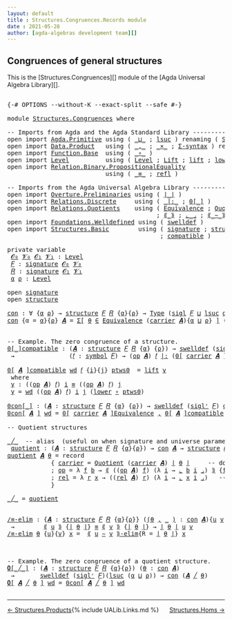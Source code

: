 ```yaml
---
layout: default
title : Structures.Congruences.Records module
date : 2021-05-28
author: [agda-algebras development team][]
---
```



## <a id="congruences-of-general-structures">Congruences of general structures</a>

This is the [Structures.Congruences][] module of the [Agda Universal Algebra Library][].

<pre class="Agda">

<a id="322" class="Symbol">{-#</a> <a id="326" class="Keyword">OPTIONS</a> <a id="334" class="Pragma">--without-K</a> <a id="346" class="Pragma">--exact-split</a> <a id="360" class="Pragma">--safe</a> <a id="367" class="Symbol">#-}</a>

<a id="372" class="Keyword">module</a> <a id="379" href="Structures.Congruences.html" class="Module">Structures.Congruences</a> <a id="402" class="Keyword">where</a>

<a id="409" class="Comment">-- Imports from Agda and the Agda Standard Library --------------------------------------</a>
<a id="499" class="Keyword">open</a> <a id="504" class="Keyword">import</a> <a id="511" href="Agda.Primitive.html" class="Module">Agda.Primitive</a> <a id="526" class="Keyword">using</a> <a id="532" class="Symbol">(</a> <a id="534" href="Agda.Primitive.html#810" class="Primitive Operator">_⊔_</a> <a id="538" class="Symbol">;</a> <a id="540" href="Agda.Primitive.html#780" class="Primitive">lsuc</a> <a id="545" class="Symbol">)</a> <a id="547" class="Keyword">renaming</a> <a id="556" class="Symbol">(</a> <a id="558" href="Agda.Primitive.html#326" class="Primitive">Set</a>  <a id="563" class="Symbol">to</a> <a id="566" class="Primitive">Type</a> <a id="571" class="Symbol">)</a>
<a id="573" class="Keyword">open</a> <a id="578" class="Keyword">import</a> <a id="585" href="Data.Product.html" class="Module">Data.Product</a>   <a id="600" class="Keyword">using</a> <a id="606" class="Symbol">(</a> <a id="608" href="Agda.Builtin.Sigma.html#236" class="InductiveConstructor Operator">_,_</a> <a id="612" class="Symbol">;</a> <a id="614" href="Data.Product.html#1167" class="Function Operator">_×_</a> <a id="618" class="Symbol">;</a> <a id="620" href="Data.Product.html#916" class="Function">Σ-syntax</a> <a id="629" class="Symbol">)</a> <a id="631" class="Keyword">renaming</a> <a id="640" class="Symbol">(</a> <a id="642" href="Agda.Builtin.Sigma.html#252" class="Field">proj₁</a> <a id="648" class="Symbol">to</a> <a id="651" class="Field">fst</a> <a id="655" class="Symbol">)</a>
<a id="657" class="Keyword">open</a> <a id="662" class="Keyword">import</a> <a id="669" href="Function.Base.html" class="Module">Function.Base</a>  <a id="684" class="Keyword">using</a> <a id="690" class="Symbol">(</a> <a id="692" href="Function.Base.html#1031" class="Function Operator">_∘_</a> <a id="696" class="Symbol">)</a>
<a id="698" class="Keyword">open</a> <a id="703" class="Keyword">import</a> <a id="710" href="Level.html" class="Module">Level</a>          <a id="725" class="Keyword">using</a> <a id="731" class="Symbol">(</a> <a id="733" href="Agda.Primitive.html#597" class="Postulate">Level</a> <a id="739" class="Symbol">;</a> <a id="741" href="Level.html#400" class="Record">Lift</a> <a id="746" class="Symbol">;</a> <a id="748" href="Level.html#457" class="InductiveConstructor">lift</a> <a id="753" class="Symbol">;</a> <a id="755" href="Level.html#470" class="Field">lower</a> <a id="761" class="Symbol">)</a>
<a id="763" class="Keyword">open</a> <a id="768" class="Keyword">import</a> <a id="775" href="Relation.Binary.PropositionalEquality.html" class="Module">Relation.Binary.PropositionalEquality</a>
                           <a id="840" class="Keyword">using</a> <a id="846" class="Symbol">(</a> <a id="848" href="Agda.Builtin.Equality.html#151" class="Datatype Operator">_≡_</a> <a id="852" class="Symbol">;</a> <a id="854" href="Agda.Builtin.Equality.html#208" class="InductiveConstructor">refl</a> <a id="859" class="Symbol">)</a>

<a id="862" class="Comment">-- Imports from the Agda Universal Algebra Library --------------------------------------</a>
<a id="952" class="Keyword">open</a> <a id="957" class="Keyword">import</a> <a id="964" href="Overture.Preliminaries.html" class="Module">Overture.Preliminaries</a> <a id="987" class="Keyword">using</a> <a id="993" class="Symbol">(</a> <a id="995" href="Overture.Preliminaries.html#4524" class="Function Operator">∣_∣</a> <a id="999" class="Symbol">)</a>
<a id="1001" class="Keyword">open</a> <a id="1006" class="Keyword">import</a> <a id="1013" href="Relations.Discrete.html" class="Module">Relations.Discrete</a>     <a id="1036" class="Keyword">using</a> <a id="1042" class="Symbol">(</a> <a id="1044" href="Relations.Discrete.html#6528" class="Function Operator">_|:_</a> <a id="1049" class="Symbol">;</a> <a id="1051" href="Relations.Discrete.html#4183" class="Function Operator">0[_]</a> <a id="1056" class="Symbol">)</a>
<a id="1058" class="Keyword">open</a> <a id="1063" class="Keyword">import</a> <a id="1070" href="Relations.Quotients.html" class="Module">Relations.Quotients</a>    <a id="1093" class="Keyword">using</a> <a id="1099" class="Symbol">(</a> <a id="1101" href="Relations.Quotients.html#1798" class="Function">Equivalence</a> <a id="1113" class="Symbol">;</a> <a id="1115" href="Relations.Quotients.html#5021" class="Function">Quotient</a> <a id="1124" class="Symbol">;</a> <a id="1126" href="Relations.Quotients.html#7088" class="Function Operator">0[_]Equivalence</a>
                                         <a id="1183" class="Symbol">;</a> <a id="1185" href="Relations.Quotients.html#5374" class="Function Operator">⟪_⟫</a> <a id="1189" class="Symbol">;</a> <a id="1191" href="Relations.Quotients.html#5567" class="Function Operator">⌞_⌟</a> <a id="1195" class="Symbol">;</a> <a id="1197" href="Relations.Quotients.html#7214" class="Function Operator">⟪_∼_⟫-elim</a> <a id="1208" class="Symbol">;</a> <a id="1210" href="Relations.Quotients.html#5146" class="Function Operator">_/_</a> <a id="1214" class="Symbol">)</a>
<a id="1216" class="Keyword">open</a> <a id="1221" class="Keyword">import</a> <a id="1228" href="Foundations.Welldefined.html" class="Module">Foundations.Welldefined</a> <a id="1252" class="Keyword">using</a> <a id="1258" class="Symbol">(</a> <a id="1260" href="Foundations.Welldefined.html#2648" class="Function">swelldef</a> <a id="1269" class="Symbol">)</a>
<a id="1271" class="Keyword">open</a> <a id="1276" class="Keyword">import</a> <a id="1283" href="Structures.Basic.html" class="Module">Structures.Basic</a>        <a id="1307" class="Keyword">using</a> <a id="1313" class="Symbol">(</a> <a id="1315" href="Structures.Basic.html#1231" class="Record">signature</a> <a id="1325" class="Symbol">;</a> <a id="1327" href="Structures.Basic.html#1565" class="Record">structure</a> <a id="1337" class="Symbol">;</a> <a id="1339" href="Structures.Basic.html#1467" class="Function">sigl</a> <a id="1344" class="Symbol">;</a> <a id="1346" href="Structures.Basic.html#1401" class="Function">siglʳ</a>
                                          <a id="1394" class="Symbol">;</a> <a id="1396" href="Structures.Basic.html#2301" class="Function">compatible</a> <a id="1407" class="Symbol">)</a>

<a id="1410" class="Keyword">private</a> <a id="1418" class="Keyword">variable</a>
 <a id="1428" href="Structures.Congruences.html#1428" class="Generalizable">𝓞₀</a> <a id="1431" href="Structures.Congruences.html#1431" class="Generalizable">𝓥₀</a> <a id="1434" href="Structures.Congruences.html#1434" class="Generalizable">𝓞₁</a> <a id="1437" href="Structures.Congruences.html#1437" class="Generalizable">𝓥₁</a> <a id="1440" class="Symbol">:</a> <a id="1442" href="Agda.Primitive.html#597" class="Postulate">Level</a>
 <a id="1449" href="Structures.Congruences.html#1449" class="Generalizable">𝐹</a> <a id="1451" class="Symbol">:</a> <a id="1453" href="Structures.Basic.html#1231" class="Record">signature</a> <a id="1463" href="Structures.Congruences.html#1428" class="Generalizable">𝓞₀</a> <a id="1466" href="Structures.Congruences.html#1431" class="Generalizable">𝓥₀</a>
 <a id="1470" href="Structures.Congruences.html#1470" class="Generalizable">𝑅</a> <a id="1472" class="Symbol">:</a> <a id="1474" href="Structures.Basic.html#1231" class="Record">signature</a> <a id="1484" href="Structures.Congruences.html#1434" class="Generalizable">𝓞₁</a> <a id="1487" href="Structures.Congruences.html#1437" class="Generalizable">𝓥₁</a>
 <a id="1491" href="Structures.Congruences.html#1491" class="Generalizable">α</a> <a id="1493" href="Structures.Congruences.html#1493" class="Generalizable">ρ</a> <a id="1495" class="Symbol">:</a> <a id="1497" href="Agda.Primitive.html#597" class="Postulate">Level</a>

<a id="1504" class="Keyword">open</a> <a id="1509" href="Structures.Basic.html#1231" class="Module">signature</a>
<a id="1519" class="Keyword">open</a> <a id="1524" href="Structures.Basic.html#1565" class="Module">structure</a>

<a id="con"></a><a id="1535" href="Structures.Congruences.html#1535" class="Function">con</a> <a id="1539" class="Symbol">:</a> <a id="1541" class="Symbol">∀</a> <a id="1543" class="Symbol">{</a><a id="1544" href="Structures.Congruences.html#1544" class="Bound">α</a> <a id="1546" href="Structures.Congruences.html#1546" class="Bound">ρ</a><a id="1547" class="Symbol">}</a> <a id="1549" class="Symbol">→</a> <a id="1551" href="Structures.Basic.html#1565" class="Record">structure</a> <a id="1561" href="Structures.Congruences.html#1449" class="Generalizable">𝐹</a> <a id="1563" href="Structures.Congruences.html#1470" class="Generalizable">𝑅</a> <a id="1565" class="Symbol">{</a><a id="1566" href="Structures.Congruences.html#1544" class="Bound">α</a><a id="1567" class="Symbol">}{</a><a id="1569" href="Structures.Congruences.html#1546" class="Bound">ρ</a><a id="1570" class="Symbol">}</a> <a id="1572" class="Symbol">→</a> <a id="1574" href="Structures.Congruences.html#566" class="Primitive">Type</a> <a id="1579" class="Symbol">(</a><a id="1580" href="Structures.Basic.html#1467" class="Function">sigl</a> <a id="1585" href="Structures.Congruences.html#1449" class="Generalizable">𝐹</a> <a id="1587" href="Agda.Primitive.html#810" class="Primitive Operator">⊔</a> <a id="1589" href="Agda.Primitive.html#780" class="Primitive">lsuc</a> <a id="1594" href="Structures.Congruences.html#1544" class="Bound">α</a> <a id="1596" href="Agda.Primitive.html#810" class="Primitive Operator">⊔</a> <a id="1598" href="Agda.Primitive.html#780" class="Primitive">lsuc</a> <a id="1603" href="Structures.Congruences.html#1546" class="Bound">ρ</a><a id="1604" class="Symbol">)</a>
<a id="1606" href="Structures.Congruences.html#1535" class="Function">con</a> <a id="1610" class="Symbol">{</a><a id="1611" class="Argument">α</a> <a id="1613" class="Symbol">=</a> <a id="1615" href="Structures.Congruences.html#1615" class="Bound">α</a><a id="1616" class="Symbol">}{</a><a id="1618" href="Structures.Congruences.html#1618" class="Bound">ρ</a><a id="1619" class="Symbol">}</a> <a id="1621" href="Structures.Congruences.html#1621" class="Bound">𝑨</a> <a id="1623" class="Symbol">=</a> <a id="1625" href="Data.Product.html#916" class="Function">Σ[</a> <a id="1628" href="Structures.Congruences.html#1628" class="Bound">θ</a> <a id="1630" href="Data.Product.html#916" class="Function">∈</a> <a id="1632" href="Relations.Quotients.html#1798" class="Function">Equivalence</a> <a id="1644" class="Symbol">(</a><a id="1645" href="Structures.Basic.html#1717" class="Field">carrier</a> <a id="1653" href="Structures.Congruences.html#1621" class="Bound">𝑨</a><a id="1654" class="Symbol">){</a><a id="1656" href="Structures.Congruences.html#1615" class="Bound">α</a> <a id="1658" href="Agda.Primitive.html#810" class="Primitive Operator">⊔</a> <a id="1660" href="Structures.Congruences.html#1618" class="Bound">ρ</a><a id="1661" class="Symbol">}</a> <a id="1663" href="Data.Product.html#916" class="Function">]</a> <a id="1665" class="Symbol">(</a><a id="1666" href="Structures.Basic.html#2301" class="Function">compatible</a> <a id="1677" href="Structures.Congruences.html#1621" class="Bound">𝑨</a> <a id="1679" href="Overture.Preliminaries.html#4524" class="Function Operator">∣</a> <a id="1681" href="Structures.Congruences.html#1628" class="Bound">θ</a> <a id="1683" href="Overture.Preliminaries.html#4524" class="Function Operator">∣</a><a id="1684" class="Symbol">)</a>


<a id="1688" class="Comment">-- Example. The zero congruence of a structure.</a>
<a id="0[_]compatible"></a><a id="1736" href="Structures.Congruences.html#1736" class="Function Operator">0[_]compatible</a> <a id="1751" class="Symbol">:</a> <a id="1753" class="Symbol">(</a><a id="1754" href="Structures.Congruences.html#1754" class="Bound">𝑨</a> <a id="1756" class="Symbol">:</a> <a id="1758" href="Structures.Basic.html#1565" class="Record">structure</a> <a id="1768" href="Structures.Congruences.html#1449" class="Generalizable">𝐹</a> <a id="1770" href="Structures.Congruences.html#1470" class="Generalizable">𝑅</a> <a id="1772" class="Symbol">{</a><a id="1773" href="Structures.Congruences.html#1491" class="Generalizable">α</a><a id="1774" class="Symbol">}</a> <a id="1776" class="Symbol">{</a><a id="1777" href="Structures.Congruences.html#1493" class="Generalizable">ρ</a><a id="1778" class="Symbol">})</a> <a id="1781" class="Symbol">→</a> <a id="1783" href="Foundations.Welldefined.html#2648" class="Function">swelldef</a> <a id="1792" class="Symbol">(</a><a id="1793" href="Structures.Basic.html#1401" class="Function">siglʳ</a> <a id="1799" href="Structures.Congruences.html#1449" class="Generalizable">𝐹</a><a id="1800" class="Symbol">)</a> <a id="1802" href="Structures.Congruences.html#1491" class="Generalizable">α</a>
 <a id="1805" class="Symbol">→</a>               <a id="1821" class="Symbol">(</a><a id="1822" href="Structures.Congruences.html#1822" class="Bound">𝑓</a> <a id="1824" class="Symbol">:</a> <a id="1826" href="Structures.Basic.html#1292" class="Field">symbol</a> <a id="1833" href="Structures.Congruences.html#1449" class="Generalizable">𝐹</a><a id="1834" class="Symbol">)</a> <a id="1836" class="Symbol">→</a> <a id="1838" class="Symbol">(</a><a id="1839" href="Structures.Basic.html#1736" class="Field">op</a> <a id="1842" href="Structures.Congruences.html#1754" class="Bound">𝑨</a><a id="1843" class="Symbol">)</a> <a id="1845" href="Structures.Congruences.html#1822" class="Bound">𝑓</a> <a id="1847" href="Relations.Discrete.html#6528" class="Function Operator">|:</a> <a id="1850" class="Symbol">(</a><a id="1851" href="Relations.Discrete.html#4183" class="Function Operator">0[</a> <a id="1854" href="Structures.Basic.html#1717" class="Field">carrier</a> <a id="1862" href="Structures.Congruences.html#1754" class="Bound">𝑨</a> <a id="1864" href="Relations.Discrete.html#4183" class="Function Operator">]</a> <a id="1866" class="Symbol">{</a><a id="1867" href="Structures.Congruences.html#1493" class="Generalizable">ρ</a><a id="1868" class="Symbol">})</a>

<a id="1872" href="Structures.Congruences.html#1736" class="Function Operator">0[</a> <a id="1875" href="Structures.Congruences.html#1875" class="Bound">𝑨</a> <a id="1877" href="Structures.Congruences.html#1736" class="Function Operator">]compatible</a> <a id="1889" href="Structures.Congruences.html#1889" class="Bound">wd</a> <a id="1892" href="Structures.Congruences.html#1892" class="Bound">𝑓</a> <a id="1894" class="Symbol">{</a><a id="1895" href="Structures.Congruences.html#1895" class="Bound">i</a><a id="1896" class="Symbol">}{</a><a id="1898" href="Structures.Congruences.html#1898" class="Bound">j</a><a id="1899" class="Symbol">}</a> <a id="1901" href="Structures.Congruences.html#1901" class="Bound">ptws0</a>  <a id="1908" class="Symbol">=</a> <a id="1910" href="Level.html#457" class="InductiveConstructor">lift</a> <a id="1915" href="Structures.Congruences.html#1925" class="Function">γ</a>
 <a id="1918" class="Keyword">where</a>
 <a id="1925" href="Structures.Congruences.html#1925" class="Function">γ</a> <a id="1927" class="Symbol">:</a> <a id="1929" class="Symbol">((</a><a id="1931" href="Structures.Basic.html#1736" class="Field">op</a> <a id="1934" href="Structures.Congruences.html#1875" class="Bound">𝑨</a><a id="1935" class="Symbol">)</a> <a id="1937" href="Structures.Congruences.html#1892" class="Bound">𝑓</a><a id="1938" class="Symbol">)</a> <a id="1940" href="Structures.Congruences.html#1895" class="Bound">i</a> <a id="1942" href="Agda.Builtin.Equality.html#151" class="Datatype Operator">≡</a> <a id="1944" class="Symbol">((</a><a id="1946" href="Structures.Basic.html#1736" class="Field">op</a> <a id="1949" href="Structures.Congruences.html#1875" class="Bound">𝑨</a><a id="1950" class="Symbol">)</a> <a id="1952" href="Structures.Congruences.html#1892" class="Bound">𝑓</a><a id="1953" class="Symbol">)</a> <a id="1955" href="Structures.Congruences.html#1898" class="Bound">j</a>
 <a id="1958" href="Structures.Congruences.html#1925" class="Function">γ</a> <a id="1960" class="Symbol">=</a> <a id="1962" href="Structures.Congruences.html#1889" class="Bound">wd</a> <a id="1965" class="Symbol">((</a><a id="1967" href="Structures.Basic.html#1736" class="Field">op</a> <a id="1970" href="Structures.Congruences.html#1875" class="Bound">𝑨</a><a id="1971" class="Symbol">)</a> <a id="1973" href="Structures.Congruences.html#1892" class="Bound">𝑓</a><a id="1974" class="Symbol">)</a> <a id="1976" href="Structures.Congruences.html#1895" class="Bound">i</a> <a id="1978" href="Structures.Congruences.html#1898" class="Bound">j</a> <a id="1980" class="Symbol">(</a><a id="1981" href="Level.html#470" class="Field">lower</a> <a id="1987" href="Function.Base.html#1031" class="Function Operator">∘</a> <a id="1989" href="Structures.Congruences.html#1901" class="Bound">ptws0</a><a id="1994" class="Symbol">)</a>

<a id="0con[_]"></a><a id="1997" href="Structures.Congruences.html#1997" class="Function Operator">0con[_]</a> <a id="2005" class="Symbol">:</a> <a id="2007" class="Symbol">(</a><a id="2008" href="Structures.Congruences.html#2008" class="Bound">𝑨</a> <a id="2010" class="Symbol">:</a> <a id="2012" href="Structures.Basic.html#1565" class="Record">structure</a> <a id="2022" href="Structures.Congruences.html#1449" class="Generalizable">𝐹</a> <a id="2024" href="Structures.Congruences.html#1470" class="Generalizable">𝑅</a> <a id="2026" class="Symbol">{</a><a id="2027" href="Structures.Congruences.html#1491" class="Generalizable">α</a><a id="2028" class="Symbol">}</a> <a id="2030" class="Symbol">{</a><a id="2031" href="Structures.Congruences.html#1493" class="Generalizable">ρ</a><a id="2032" class="Symbol">})</a> <a id="2035" class="Symbol">→</a> <a id="2037" href="Foundations.Welldefined.html#2648" class="Function">swelldef</a> <a id="2046" class="Symbol">(</a><a id="2047" href="Structures.Basic.html#1401" class="Function">siglʳ</a> <a id="2053" href="Structures.Congruences.html#1449" class="Generalizable">𝐹</a><a id="2054" class="Symbol">)</a> <a id="2056" href="Structures.Congruences.html#1491" class="Generalizable">α</a> <a id="2058" class="Symbol">→</a> <a id="2060" href="Structures.Congruences.html#1535" class="Function">con</a> <a id="2064" href="Structures.Congruences.html#2008" class="Bound">𝑨</a>
<a id="2066" href="Structures.Congruences.html#1997" class="Function Operator">0con[</a> <a id="2072" href="Structures.Congruences.html#2072" class="Bound">𝑨</a> <a id="2074" href="Structures.Congruences.html#1997" class="Function Operator">]</a> <a id="2076" href="Structures.Congruences.html#2076" class="Bound">wd</a> <a id="2079" class="Symbol">=</a> <a id="2081" href="Relations.Quotients.html#7088" class="Function Operator">0[</a> <a id="2084" href="Structures.Basic.html#1717" class="Field">carrier</a> <a id="2092" href="Structures.Congruences.html#2072" class="Bound">𝑨</a> <a id="2094" href="Relations.Quotients.html#7088" class="Function Operator">]Equivalence</a> <a id="2107" href="Agda.Builtin.Sigma.html#236" class="InductiveConstructor Operator">,</a> <a id="2109" href="Structures.Congruences.html#1736" class="Function Operator">0[</a> <a id="2112" href="Structures.Congruences.html#2072" class="Bound">𝑨</a> <a id="2114" href="Structures.Congruences.html#1736" class="Function Operator">]compatible</a> <a id="2126" href="Structures.Congruences.html#2076" class="Bound">wd</a>

<a id="2130" class="Comment">-- Quotient structures</a>

<a id="_╱_"></a><a id="2154" href="Structures.Congruences.html#2154" class="Function Operator">_╱_</a>  <a id="2159" class="Comment">-- alias  (useful on when signature and universe parameters can be inferred)</a>
 <a id="quotient"></a><a id="2237" href="Structures.Congruences.html#2237" class="Function">quotient</a> <a id="2246" class="Symbol">:</a> <a id="2248" class="Symbol">(</a><a id="2249" href="Structures.Congruences.html#2249" class="Bound">𝑨</a> <a id="2251" class="Symbol">:</a> <a id="2253" href="Structures.Basic.html#1565" class="Record">structure</a> <a id="2263" href="Structures.Congruences.html#1449" class="Generalizable">𝐹</a> <a id="2265" href="Structures.Congruences.html#1470" class="Generalizable">𝑅</a> <a id="2267" class="Symbol">{</a><a id="2268" href="Structures.Congruences.html#1491" class="Generalizable">α</a><a id="2269" class="Symbol">}{</a><a id="2271" href="Structures.Congruences.html#1493" class="Generalizable">ρ</a><a id="2272" class="Symbol">})</a> <a id="2275" class="Symbol">→</a> <a id="2277" href="Structures.Congruences.html#1535" class="Function">con</a> <a id="2281" href="Structures.Congruences.html#2249" class="Bound">𝑨</a> <a id="2283" class="Symbol">→</a> <a id="2285" href="Structures.Basic.html#1565" class="Record">structure</a> <a id="2295" href="Structures.Congruences.html#1449" class="Generalizable">𝐹</a> <a id="2297" href="Structures.Congruences.html#1470" class="Generalizable">𝑅</a>
<a id="2299" href="Structures.Congruences.html#2237" class="Function">quotient</a> <a id="2308" href="Structures.Congruences.html#2308" class="Bound">𝑨</a> <a id="2310" href="Structures.Congruences.html#2310" class="Bound">θ</a> <a id="2312" class="Symbol">=</a> <a id="2314" class="Keyword">record</a>
            <a id="2333" class="Symbol">{</a> <a id="2335" href="Structures.Basic.html#1717" class="Field">carrier</a> <a id="2343" class="Symbol">=</a> <a id="2345" href="Relations.Quotients.html#5021" class="Function">Quotient</a> <a id="2354" class="Symbol">(</a><a id="2355" href="Structures.Basic.html#1717" class="Field">carrier</a> <a id="2363" href="Structures.Congruences.html#2308" class="Bound">𝑨</a><a id="2364" class="Symbol">)</a> <a id="2366" href="Overture.Preliminaries.html#4524" class="Function Operator">∣</a> <a id="2368" href="Structures.Congruences.html#2310" class="Bound">θ</a> <a id="2370" href="Overture.Preliminaries.html#4524" class="Function Operator">∣</a>     <a id="2376" class="Comment">-- domain of quotient structure</a>
            <a id="2420" class="Symbol">;</a> <a id="2422" href="Structures.Basic.html#1736" class="Field">op</a> <a id="2425" class="Symbol">=</a> <a id="2427" class="Symbol">λ</a> <a id="2429" href="Structures.Congruences.html#2429" class="Bound">f</a> <a id="2431" href="Structures.Congruences.html#2431" class="Bound">b</a> <a id="2433" class="Symbol">→</a> <a id="2435" href="Relations.Quotients.html#5374" class="Function Operator">⟪</a> <a id="2437" class="Symbol">((</a><a id="2439" href="Structures.Basic.html#1736" class="Field">op</a> <a id="2442" href="Structures.Congruences.html#2308" class="Bound">𝑨</a><a id="2443" class="Symbol">)</a> <a id="2445" href="Structures.Congruences.html#2429" class="Bound">f</a><a id="2446" class="Symbol">)</a> <a id="2448" class="Symbol">(λ</a> <a id="2451" href="Structures.Congruences.html#2451" class="Bound">i</a> <a id="2453" class="Symbol">→</a> <a id="2455" href="Relations.Quotients.html#5567" class="Function Operator">⌞</a> <a id="2457" href="Structures.Congruences.html#2431" class="Bound">b</a> <a id="2459" href="Structures.Congruences.html#2451" class="Bound">i</a> <a id="2461" href="Relations.Quotients.html#5567" class="Function Operator">⌟</a><a id="2462" class="Symbol">)</a> <a id="2464" href="Relations.Quotients.html#5374" class="Function Operator">⟫</a> <a id="2466" class="Symbol">{</a><a id="2467" href="Structures.Congruences.html#651" class="Field">fst</a> <a id="2471" href="Overture.Preliminaries.html#4524" class="Function Operator">∣</a> <a id="2473" href="Structures.Congruences.html#2310" class="Bound">θ</a> <a id="2475" href="Overture.Preliminaries.html#4524" class="Function Operator">∣</a><a id="2476" class="Symbol">}</a> <a id="2478" class="Comment">-- interp of operations</a>
            <a id="2514" class="Symbol">;</a> <a id="2516" href="Structures.Basic.html#1820" class="Field">rel</a> <a id="2520" class="Symbol">=</a> <a id="2522" class="Symbol">λ</a> <a id="2524" href="Structures.Congruences.html#2524" class="Bound">r</a> <a id="2526" href="Structures.Congruences.html#2526" class="Bound">x</a> <a id="2528" class="Symbol">→</a> <a id="2530" class="Symbol">((</a><a id="2532" href="Structures.Basic.html#1820" class="Field">rel</a> <a id="2536" href="Structures.Congruences.html#2308" class="Bound">𝑨</a><a id="2537" class="Symbol">)</a> <a id="2539" href="Structures.Congruences.html#2524" class="Bound">r</a><a id="2540" class="Symbol">)</a> <a id="2542" class="Symbol">(λ</a> <a id="2545" href="Structures.Congruences.html#2545" class="Bound">i</a> <a id="2547" class="Symbol">→</a> <a id="2549" href="Relations.Quotients.html#5567" class="Function Operator">⌞</a> <a id="2551" href="Structures.Congruences.html#2526" class="Bound">x</a> <a id="2553" href="Structures.Congruences.html#2545" class="Bound">i</a> <a id="2555" href="Relations.Quotients.html#5567" class="Function Operator">⌟</a><a id="2556" class="Symbol">)</a>   <a id="2560" class="Comment">-- interpretation of relations</a>
            <a id="2603" class="Symbol">}</a>

<a id="2606" href="Structures.Congruences.html#2154" class="Function Operator">_╱_</a> <a id="2610" class="Symbol">=</a> <a id="2612" href="Structures.Congruences.html#2237" class="Function">quotient</a>


<a id="/≡-elim"></a><a id="2623" href="Structures.Congruences.html#2623" class="Function">/≡-elim</a> <a id="2631" class="Symbol">:</a> <a id="2633" class="Symbol">{</a><a id="2634" href="Structures.Congruences.html#2634" class="Bound">𝑨</a> <a id="2636" class="Symbol">:</a> <a id="2638" href="Structures.Basic.html#1565" class="Record">structure</a> <a id="2648" href="Structures.Congruences.html#1449" class="Generalizable">𝐹</a> <a id="2650" href="Structures.Congruences.html#1470" class="Generalizable">𝑅</a> <a id="2652" class="Symbol">{</a><a id="2653" href="Structures.Congruences.html#1491" class="Generalizable">α</a><a id="2654" class="Symbol">}{</a><a id="2656" href="Structures.Congruences.html#1493" class="Generalizable">ρ</a><a id="2657" class="Symbol">}}</a> <a id="2660" class="Symbol">(</a><a id="2661" href="Structures.Congruences.html#2661" class="Bound">(</a><a id="2662" href="Structures.Congruences.html#2662" class="Bound">θ</a> <a id="2664" href="Agda.Builtin.Sigma.html#236" class="InductiveConstructor Operator">,</a> <a id="2666" href="Structures.Congruences.html#2661" class="Bound">_</a> <a id="2668" href="Structures.Congruences.html#2661" class="Bound">)</a> <a id="2670" class="Symbol">:</a> <a id="2672" href="Structures.Congruences.html#1535" class="Function">con</a> <a id="2676" href="Structures.Congruences.html#2634" class="Bound">𝑨</a><a id="2677" class="Symbol">){</a><a id="2679" href="Structures.Congruences.html#2679" class="Bound">u</a> <a id="2681" href="Structures.Congruences.html#2681" class="Bound">v</a> <a id="2683" class="Symbol">:</a> <a id="2685" href="Structures.Basic.html#1717" class="Field">carrier</a> <a id="2693" href="Structures.Congruences.html#2634" class="Bound">𝑨</a><a id="2694" class="Symbol">}</a>
 <a id="2697" class="Symbol">→</a>        <a id="2706" href="Relations.Quotients.html#5374" class="Function Operator">⟪</a> <a id="2708" href="Structures.Congruences.html#2679" class="Bound">u</a> <a id="2710" href="Relations.Quotients.html#5374" class="Function Operator">⟫</a> <a id="2712" class="Symbol">{</a><a id="2713" href="Overture.Preliminaries.html#4524" class="Function Operator">∣</a> <a id="2715" href="Structures.Congruences.html#2662" class="Bound">θ</a> <a id="2717" href="Overture.Preliminaries.html#4524" class="Function Operator">∣</a><a id="2718" class="Symbol">}</a> <a id="2720" href="Agda.Builtin.Equality.html#151" class="Datatype Operator">≡</a> <a id="2722" href="Relations.Quotients.html#5374" class="Function Operator">⟪</a> <a id="2724" href="Structures.Congruences.html#2681" class="Bound">v</a> <a id="2726" href="Relations.Quotients.html#5374" class="Function Operator">⟫</a> <a id="2728" class="Symbol">{</a><a id="2729" href="Overture.Preliminaries.html#4524" class="Function Operator">∣</a> <a id="2731" href="Structures.Congruences.html#2662" class="Bound">θ</a> <a id="2733" href="Overture.Preliminaries.html#4524" class="Function Operator">∣</a><a id="2734" class="Symbol">}</a> <a id="2736" class="Symbol">→</a> <a id="2738" href="Overture.Preliminaries.html#4524" class="Function Operator">∣</a> <a id="2740" href="Structures.Congruences.html#2662" class="Bound">θ</a> <a id="2742" href="Overture.Preliminaries.html#4524" class="Function Operator">∣</a> <a id="2744" href="Structures.Congruences.html#2679" class="Bound">u</a> <a id="2746" href="Structures.Congruences.html#2681" class="Bound">v</a>
<a id="2748" href="Structures.Congruences.html#2623" class="Function">/≡-elim</a> <a id="2756" href="Structures.Congruences.html#2756" class="Bound">θ</a> <a id="2758" class="Symbol">{</a><a id="2759" href="Structures.Congruences.html#2759" class="Bound">u</a><a id="2760" class="Symbol">}{</a><a id="2762" href="Structures.Congruences.html#2762" class="Bound">v</a><a id="2763" class="Symbol">}</a> <a id="2765" href="Structures.Congruences.html#2765" class="Bound">x</a> <a id="2767" class="Symbol">=</a>  <a id="2770" href="Relations.Quotients.html#7214" class="Function Operator">⟪</a> <a id="2772" href="Structures.Congruences.html#2759" class="Bound">u</a> <a id="2774" href="Relations.Quotients.html#7214" class="Function Operator">∼</a> <a id="2776" href="Structures.Congruences.html#2762" class="Bound">v</a> <a id="2778" href="Relations.Quotients.html#7214" class="Function Operator">⟫-elim</a><a id="2784" class="Symbol">{</a><a id="2785" class="Argument">R</a> <a id="2787" class="Symbol">=</a> <a id="2789" href="Overture.Preliminaries.html#4524" class="Function Operator">∣</a> <a id="2791" href="Structures.Congruences.html#2756" class="Bound">θ</a> <a id="2793" href="Overture.Preliminaries.html#4524" class="Function Operator">∣</a><a id="2794" class="Symbol">}</a> <a id="2796" href="Structures.Congruences.html#2765" class="Bound">x</a>



<a id="2801" class="Comment">-- Example. The zero congruence of a quotient structure.</a>
<a id="𝟎[_╱_]"></a><a id="2858" href="Structures.Congruences.html#2858" class="Function Operator">𝟎[_╱_]</a> <a id="2865" class="Symbol">:</a> <a id="2867" class="Symbol">(</a><a id="2868" href="Structures.Congruences.html#2868" class="Bound">𝑨</a> <a id="2870" class="Symbol">:</a> <a id="2872" href="Structures.Basic.html#1565" class="Record">structure</a> <a id="2882" href="Structures.Congruences.html#1449" class="Generalizable">𝐹</a> <a id="2884" href="Structures.Congruences.html#1470" class="Generalizable">𝑅</a> <a id="2886" class="Symbol">{</a><a id="2887" href="Structures.Congruences.html#1491" class="Generalizable">α</a><a id="2888" class="Symbol">}{</a><a id="2890" href="Structures.Congruences.html#1493" class="Generalizable">ρ</a><a id="2891" class="Symbol">})</a> <a id="2894" class="Symbol">(</a><a id="2895" href="Structures.Congruences.html#2895" class="Bound">θ</a> <a id="2897" class="Symbol">:</a> <a id="2899" href="Structures.Congruences.html#1535" class="Function">con</a> <a id="2903" href="Structures.Congruences.html#2868" class="Bound">𝑨</a><a id="2904" class="Symbol">)</a>
 <a id="2907" class="Symbol">→</a>       <a id="2915" href="Foundations.Welldefined.html#2648" class="Function">swelldef</a> <a id="2924" class="Symbol">(</a><a id="2925" href="Structures.Basic.html#1401" class="Function">siglʳ</a> <a id="2931" href="Structures.Congruences.html#1449" class="Generalizable">𝐹</a><a id="2932" class="Symbol">)(</a><a id="2934" href="Agda.Primitive.html#780" class="Primitive">lsuc</a> <a id="2939" class="Symbol">(</a><a id="2940" href="Structures.Congruences.html#1491" class="Generalizable">α</a> <a id="2942" href="Agda.Primitive.html#810" class="Primitive Operator">⊔</a> <a id="2944" href="Structures.Congruences.html#1493" class="Generalizable">ρ</a><a id="2945" class="Symbol">))</a> <a id="2948" class="Symbol">→</a> <a id="2950" href="Structures.Congruences.html#1535" class="Function">con</a> <a id="2954" class="Symbol">(</a><a id="2955" href="Structures.Congruences.html#2868" class="Bound">𝑨</a> <a id="2957" href="Structures.Congruences.html#2154" class="Function Operator">╱</a> <a id="2959" href="Structures.Congruences.html#2895" class="Bound">θ</a><a id="2960" class="Symbol">)</a>
<a id="2962" href="Structures.Congruences.html#2858" class="Function Operator">𝟎[</a> <a id="2965" href="Structures.Congruences.html#2965" class="Bound">𝑨</a> <a id="2967" href="Structures.Congruences.html#2858" class="Function Operator">╱</a> <a id="2969" href="Structures.Congruences.html#2969" class="Bound">θ</a> <a id="2971" href="Structures.Congruences.html#2858" class="Function Operator">]</a> <a id="2973" href="Structures.Congruences.html#2973" class="Bound">wd</a> <a id="2976" class="Symbol">=</a> <a id="2978" href="Structures.Congruences.html#1997" class="Function Operator">0con[</a> <a id="2984" href="Structures.Congruences.html#2965" class="Bound">𝑨</a> <a id="2986" href="Structures.Congruences.html#2154" class="Function Operator">╱</a> <a id="2988" href="Structures.Congruences.html#2969" class="Bound">θ</a> <a id="2990" href="Structures.Congruences.html#1997" class="Function Operator">]</a> <a id="2992" href="Structures.Congruences.html#2973" class="Bound">wd</a>

</pre>


--------------------------------

<span style="float:left;">[← Structures.Products](Structures.Products.html)</span>
<span style="float:right;">[Structures.Homs →](Structures.Homs.html)</span>

{% include UALib.Links.md %}

[agda-algebras development team]: https://github.com/ualib/agda-algebras#the-agda-algebras-development-team

